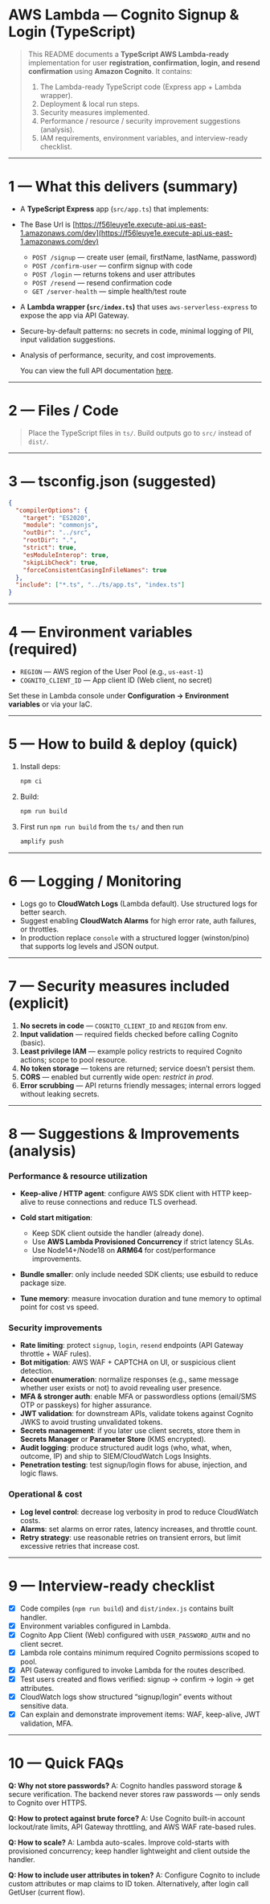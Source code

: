 # AWS Lambda — Cognito Signup & Login (TypeScript)

> This README documents a **TypeScript AWS Lambda-ready** implementation for user **registration, confirmation, login, and resend confirmation** using **Amazon Cognito**. It contains:
>
> 1. The Lambda-ready TypeScript code (Express app + Lambda wrapper).
> 2. Deployment & local run steps.
> 3. Security measures implemented.
> 4. Performance / resource / security improvement suggestions (analysis).
> 5. IAM requirements, environment variables, and interview-ready checklist.

---

# 1 — What this delivers (summary)

* A **TypeScript Express** app (`src/app.ts`) that implements:
* The Base Url is [https://f56leuye1e.execute-api.us-east-1.amazonaws.com/dev](https://f56leuye1e.execute-api.us-east-1.amazonaws.com/dev)
  
  * `POST /signup` — create user (email, firstName, lastName, password)
  * `POST /confirm-user` — confirm signup with code
  * `POST /login` — returns tokens and user attributes
  * `POST /resend` — resend confirmation code
  * `GET /server-health` — simple health/test route
* A **Lambda wrapper (`src/index.ts`)** that uses `aws-serverless-express` to expose the app via API Gateway.
* Secure-by-default patterns: no secrets in code, minimal logging of PII, input validation suggestions.
* Analysis of performance, security, and cost improvements.

   You can view the full API documentation [here](https://documenter.getpostman.com/view/15764037/2sB3HnLLFK).

---

# 2 — Files / Code

> Place the TypeScript files in `ts/`. Build outputs go to `src/` instead of `dist/`. 




---


# 3 — tsconfig.json (suggested)

```json
{
  "compilerOptions": {
    "target": "ES2020",
    "module": "commonjs",
    "outDir": "../src",
    "rootDir": ".",
    "strict": true,
    "esModuleInterop": true,
    "skipLibCheck": true,
    "forceConsistentCasingInFileNames": true
  },
  "include": ["*.ts", "../ts/app.ts", "index.ts"]
}
```


---

# 4 — Environment variables (required)

* `REGION` — AWS region of the User Pool (e.g., `us-east-1`)
* `COGNITO_CLIENT_ID` — App client ID (Web client, no secret)

Set these in Lambda console under **Configuration -> Environment variables** or via your IaC.

---

# 5 — How to build & deploy (quick)

1. Install deps:

   ```bash
   npm ci
   ```
2. Build:

   ```bash
   npm run build
   ```
3. First run `npm run build` from the `ts/` and then run 
   ```bash 
   amplify push
   ```

---

# 6 — Logging / Monitoring

* Logs go to **CloudWatch Logs** (Lambda default). Use structured logs for better search.
* Suggest enabling **CloudWatch Alarms** for high error rate, auth failures, or throttles.
* In production replace `console` with a structured logger (winston/pino) that supports log levels and JSON output.

---

# 7 — Security measures included (explicit)

1. **No secrets in code** — `COGNITO_CLIENT_ID` and `REGION` from env.
3. **Input validation** — required fields checked before calling Cognito (basic).
4. **Least privilege IAM** — example policy restricts to required Cognito actions; scope to pool resource.
5. **No token storage** — tokens are returned; service doesn’t persist them.
6. **CORS** — enabled but currently wide open: *restrict in prod*.
7. **Error scrubbing** — API returns friendly messages; internal errors logged without leaking secrets.

---

# 8 — Suggestions & Improvements (analysis)

### Performance & resource utilization

* **Keep-alive / HTTP agent**: configure AWS SDK client with HTTP keep-alive to reuse connections and reduce TLS overhead.
* **Cold start mitigation**:

  * Keep SDK client outside the handler (already done).
  * Use **AWS Lambda Provisioned Concurrency** if strict latency SLAs.
  * Use Node14+/Node18 on **ARM64** for cost/performance improvements.
* **Bundle smaller**: only include needed SDK clients; use esbuild to reduce package size.
* **Tune memory**: measure invocation duration and tune memory to optimal point for cost vs speed.

### Security improvements

* **Rate limiting**: protect `signup`, `login`, `resend` endpoints (API Gateway throttle + WAF rules).
* **Bot mitigation**: AWS WAF + CAPTCHA on UI, or suspicious client detection.
* **Account enumeration**: normalize responses (e.g., same message whether user exists or not) to avoid revealing user presence.
* **MFA & stronger auth**: enable MFA or passwordless options (email/SMS OTP or passkeys) for higher assurance.
* **JWT validation**: for downstream APIs, validate tokens against Cognito JWKS to avoid trusting unvalidated tokens.
* **Secrets management**: if you later use client secrets, store them in **Secrets Manager** or **Parameter Store** (KMS encrypted).
* **Audit logging**: produce structured audit logs (who, what, when, outcome, IP) and ship to SIEM/CloudWatch Logs Insights.
* **Penetration testing**: test signup/login flows for abuse, injection, and logic flaws.

### Operational & cost

* **Log level control**: decrease log verbosity in prod to reduce CloudWatch costs.
* **Alarms**: set alarms on error rates, latency increases, and throttle count.
* **Retry strategy**: use reasonable retries on transient errors, but limit excessive retries that increase cost.

---

# 9 — Interview-ready checklist

* [x] Code compiles (`npm run build`) and `dist/index.js` contains built handler.
* [x] Environment variables configured in Lambda.
* [x] Cognito App Client (Web) configured with `USER_PASSWORD_AUTH` and no client secret.
* [x] Lambda role contains minimum required Cognito permissions scoped to pool.
* [x] API Gateway configured to invoke Lambda for the routes described.
* [x] Test users created and flows verified: signup → confirm → login → get attributes.
* [x] CloudWatch logs show structured “signup/login” events without sensitive data.
* [x] Can explain and demonstrate improvement items: WAF, keep-alive, JWT validation, MFA.

---

# 10 — Quick FAQs

**Q: Why not store passwords?**
A: Cognito handles password storage & secure verification. The backend never stores raw passwords — only sends to Cognito over HTTPS.

**Q: How to protect against brute force?**
A: Use Cognito built-in account lockout/rate limits, API Gateway throttling, and AWS WAF rate-based rules.

**Q: How to scale?**
A: Lambda auto-scales. Improve cold-starts with provisioned concurrency; keep handler lightweight and client outside the handler.

**Q: How to include user attributes in token?**
A: Configure Cognito to include custom attributes or map claims to ID token. Alternatively, after login call GetUser (current flow).

